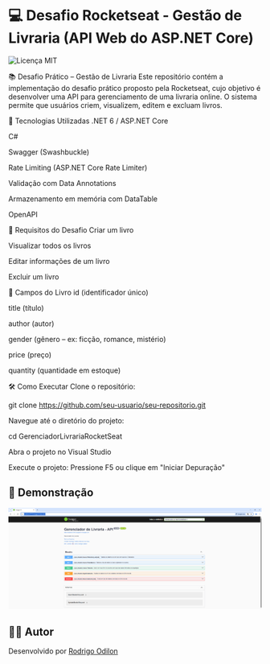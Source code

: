 ﻿# 💻 Desafio Rocketseat - Gestão de Livraria  (API Web do ASP.NET Core)
![Licença MIT](https://img.shields.io/badge/Licença-MIT-green)

📚 Desafio Prático – Gestão de Livraria
Este repositório contém a implementação do desafio prático proposto pela Rocketseat, cujo objetivo é desenvolver uma API para gerenciamento de uma livraria online. O sistema permite que usuários criem, visualizem, editem e excluam livros.

🚀 Tecnologias Utilizadas
.NET 6 / ASP.NET Core

C#

Swagger (Swashbuckle)

Rate Limiting (ASP.NET Core Rate Limiter)

Validação com Data Annotations

Armazenamento em memória com DataTable

OpenAPI


📌 Requisitos do Desafio
Criar um livro

Visualizar todos os livros

Editar informações de um livro

Excluir um livro


📖 Campos do Livro
id (identificador único)

title (título)

author (autor)

gender (gênero – ex: ficção, romance, mistério)

price (preço)

quantity (quantidade em estoque)


🛠️ Como Executar
Clone o repositório:

git clone https://github.com/seu-usuario/seu-repositorio.git

Navegue até o diretório do projeto:

cd GerenciadorLivrariaRocketSeat

Abra o projeto no Visual Studio

Execute o projeto: Pressione F5 ou clique em "Iniciar Depuração"

## 📸 Demonstração
![Exemplo da API rodando](./exemplo.png)

## 👨‍💻 Autor

Desenvolvido por [Rodrigo Odilon](https://github.com/rodrigoodilon)

